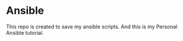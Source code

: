 # Ansible
This repo is created to save my ansible scripts. And this is my Personal Ansible tutorial.
